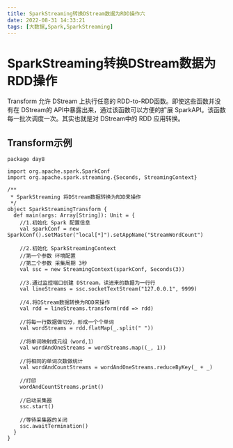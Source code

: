 ```yaml
---
title: SparkStreaming转换DStream数据为RDD操作六
date: 2022-08-31 14:33:21
tags: [大数据,Spark,SparkStreaming]
---
```

# SparkStreaming转换DStream数据为RDD操作

Transform 允许 DStream 上执行任意的 RDD-to-RDD函数。即使这些函数并没有在 DStream的 API中暴露出来，通过该函数可以方便的扩展 SparkAPI。该函数每一批次调度一次。其实也就是对 DStream中的 RDD 应用转换。

<!--more-->

## Transform示例
```
package day8

import org.apache.spark.SparkConf
import org.apache.spark.streaming.{Seconds, StreamingContext}

/**
 * SparkStreaming 将DStream数据转换为RDD来操作
 */
object SparkStreamingTransform {
  def main(args: Array[String]): Unit = {
    //1.初始化 Spark 配置信息
    val sparkConf = new SparkConf().setMaster("local[*]").setAppName("StreamWordCount")

    //2.初始化 SparkStreamingContext
    //第一个参数 环境配置
    //第二个参数 采集周期 3秒
    val ssc = new StreamingContext(sparkConf, Seconds(3))

    //3.通过监控端口创建 DStream，读进来的数据为一行行
    val lineStreams = ssc.socketTextStream("127.0.0.1", 9999)

    //4.将DStream数据转换为RDD来操作
    val rdd = lineStreams.transform(rdd => rdd)

    //将每一行数据做切分，形成一个个单词
    val wordStreams = rdd.flatMap(_.split(" "))

    //将单词映射成元组（word,1）
    val wordAndOneStreams = wordStreams.map((_, 1))

    //将相同的单词次数做统计
    val wordAndCountStreams = wordAndOneStreams.reduceByKey(_ + _)

    //打印
    wordAndCountStreams.print()

    //启动采集器
    ssc.start()

    //等待采集器的关闭
    ssc.awaitTermination()
  }
}

```